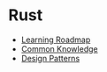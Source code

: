 # Rust

- [Learning Roadmap](#content/p/pl/rust/learning-roadmap)
- [Common Knowledge](#content/p/pl/rust/common-knowledge)
- [Design Patterns](#content/p/pl/rust/design-patterns)